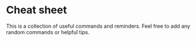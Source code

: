  # Cheat sheet

This is a collection of useful commands and reminders. Feel free to add any random commands or helpful tips.

